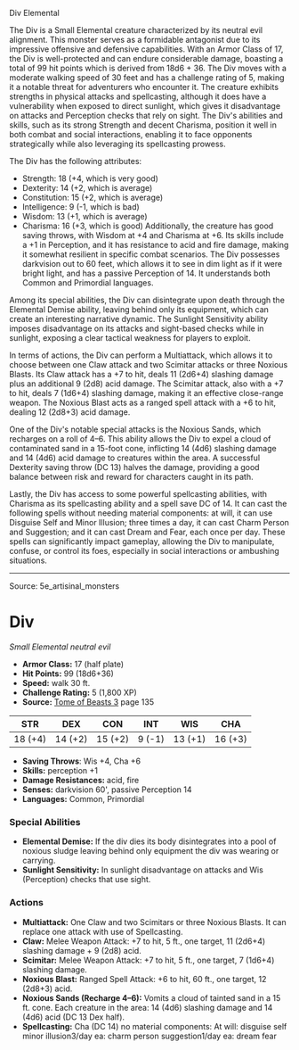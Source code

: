 <MonsterName/>Div</MonsterName>
<CreatureType/>Elemental</CreatureType>

<summary>The Div is a Small Elemental creature characterized by its neutral evil alignment. This monster serves as a formidable antagonist due to its impressive offensive and defensive capabilities. With an Armor Class of 17, the Div is well-protected and can endure considerable damage, boasting a total of 99 hit points which is derived from 18d6 + 36. The Div moves with a moderate walking speed of 30 feet and has a challenge rating of 5, making it a notable threat for adventurers who encounter it. The creature exhibits strengths in physical attacks and spellcasting, although it does have a vulnerability when exposed to direct sunlight, which gives it disadvantage on attacks and Perception checks that rely on sight. The Div's abilities and skills, such as its strong Strength and decent Charisma, position it well in both combat and social interactions, enabling it to face opponents strategically while also leveraging its spellcasting prowess.</summary>

<detail>

The Div has the following attributes: 
- Strength: 18 (+4, which is very good) 
- Dexterity: 14 (+2, which is average) 
- Constitution: 15 (+2, which is average) 
- Intelligence: 9 (-1, which is bad) 
- Wisdom: 13 (+1, which is average) 
- Charisma: 16 (+3, which is good) 
Additionally, the creature has good saving throws, with Wisdom at +4 and Charisma at +6. Its skills include a +1 in Perception, and it has resistance to acid and fire damage, making it somewhat resilient in specific combat scenarios. The Div possesses darkvision out to 60 feet, which allows it to see in dim light as if it were bright light, and has a passive Perception of 14. It understands both Common and Primordial languages.

Among its special abilities, the Div can disintegrate upon death through the Elemental Demise ability, leaving behind only its equipment, which can create an interesting narrative dynamic. The Sunlight Sensitivity ability imposes disadvantage on its attacks and sight-based checks while in sunlight, exposing a clear tactical weakness for players to exploit.

In terms of actions, the Div can perform a Multiattack, which allows it to choose between one Claw attack and two Scimitar attacks or three Noxious Blasts. Its Claw attack has a +7 to hit, deals 11 (2d6+4) slashing damage plus an additional 9 (2d8) acid damage. The Scimitar attack, also with a +7 to hit, deals 7 (1d6+4) slashing damage, making it an effective close-range weapon. The Noxious Blast acts as a ranged spell attack with a +6 to hit, dealing 12 (2d8+3) acid damage.

One of the Div's notable special attacks is the Noxious Sands, which recharges on a roll of 4–6. This ability allows the Div to expel a cloud of contaminated sand in a 15-foot cone, inflicting 14 (4d6) slashing damage and 14 (4d6) acid damage to creatures within the area. A successful Dexterity saving throw (DC 13) halves the damage, providing a good balance between risk and reward for characters caught in its path. 

Lastly, the Div has access to some powerful spellcasting abilities, with Charisma as its spellcasting ability and a spell save DC of 14. It can cast the following spells without needing material components: at will, it can use Disguise Self and Minor Illusion; three times a day, it can cast Charm Person and Suggestion; and it can cast Dream and Fear, each once per day. These spells can significantly impact gameplay, allowing the Div to manipulate, confuse, or control its foes, especially in social interactions or ambushing situations.</detail>



---

Source: 5e_artisinal_monsters

# Div

*Small* *Elemental* *neutral evil*

- **Armor Class:** 17 (half plate)
- **Hit Points:** 99 (18d6+36)
- **Speed:** walk 30 ft.
- **Challenge Rating:** 5 (1,800 XP)
- **Source:** [Tome of Beasts 3](https://koboldpress.com/kpstore/product/tome-of-beasts-3-for-5th-edition/) page 135

| STR | DEX | CON | INT | WIS | CHA |
| --- | --- | --- | --- | --- | --- |
| 18 (+4) | 14 (+2) | 15 (+2) | 9 (-1) | 13 (+1) | 16 (+3) |

- **Saving Throws**: Wis +4, Cha +6
- **Skills:** perception +1
- **Damage Resistances:** acid, fire
- **Senses:** darkvision 60', passive Perception 14
- **Languages:** Common, Primordial

### Special Abilities

- **Elemental Demise:** If the div dies its body disintegrates into a pool of noxious sludge leaving behind only equipment the div was wearing or carrying.
- **Sunlight Sensitivity:** In sunlight disadvantage on attacks and Wis (Perception) checks that use sight.

### Actions

- **Multiattack:** One Claw and two Scimitars or three Noxious Blasts. It can replace one attack with use of Spellcasting.
- **Claw:** Melee Weapon Attack: +7 to hit, 5 ft., one target, 11 (2d6+4) slashing damage + 9 (2d8) acid.
- **Scimitar:** Melee Weapon Attack: +7 to hit, 5 ft., one target, 7 (1d6+4) slashing damage.
- **Noxious Blast:** Ranged Spell Attack: +6 to hit, 60 ft., one target, 12 (2d8+3) acid.
- **Noxious Sands (Recharge 4–6):** Vomits a cloud of tainted sand in a 15 ft. cone. Each creature in the area: 14 (4d6) slashing damage and 14 (4d6) acid (DC 13 Dex half).
- **Spellcasting:** Cha (DC 14) no material components: At will: disguise self minor illusion3/day ea: charm person suggestion1/day ea: dream fear




